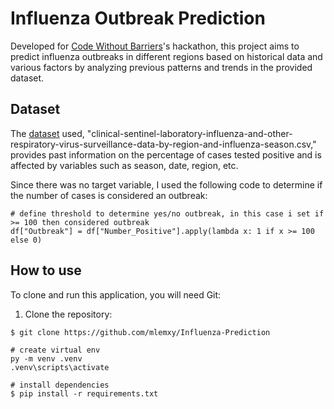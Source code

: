 # Influenza Outbreak Prediction

Developed for [Code Without Barriers](https://cwb2023.devpost.com/forum_topics/37297-hcltech)'s hackathon, this project aims to predict influenza outbreaks in different regions based on historical data and various factors by analyzing previous patterns and trends in the provided dataset.



## Dataset

The [dataset](https://data.world/chhs/fc544658-35c5-4be0-af20-fc703bc57c13) used, "clinical-sentinel-laboratory-influenza-and-other-respiratory-virus-surveillance-data-by-region-and-influenza-season.csv," provides past information on the percentage of cases tested positive and is affected by variables such as season, date, region, etc.

Since there was no target variable, I used the following code to determine if the number of cases is considered an outbreak:
```
# define threshold to determine yes/no outbreak, in this case i set if >= 100 then considered outbreak
df["Outbreak"] = df["Number_Positive"].apply(lambda x: 1 if x >= 100 else 0)
```

## How to use

To clone and run this application, you will need Git:

1. Clone the repository:

```
$ git clone https://github.com/mlemxy/Influenza-Prediction

# create virtual env
py -m venv .venv
.venv\scripts\activate

# install dependencies
$ pip install -r requirements.txt
```
